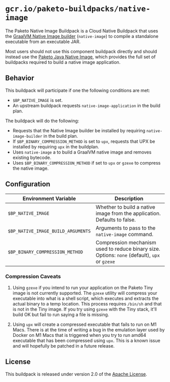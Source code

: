 # `gcr.io/paketo-buildpacks/native-image`

The Paketo Native Image Buildpack is a Cloud Native Buildpack that uses the [GraalVM Native Image builder][native-image] (`native-image`) to compile a standalone executable from an executable JAR.

Most users should not use this component buildpack directly and should instead use the [Paketo Java Native Image][bp/java-native-image], which provides the full set of buildpacks required to build a native image application.

## Behavior

This buildpack will participate if one the following conditions are met:

* `$BP_NATIVE_IMAGE` is set.
*  An upstream buildpack requests `native-image-application` in the build plan.

The buildpack will do the following:

* Requests that the Native Image builder be installed by requiring `native-image-builder` in the build plan.
* If `$BP_BINARY_COMPRESSION_METHOD` is set to `upx`, requests that UPX be installed by requiring `upx` in the buildplan.
* Uses `native-image` a to build a GraalVM native image and removes existing bytecode.
* Uses `$BP_BINARY_COMPRESSION_METHOD` if set to `upx` or `gzexe` to compress the native image.

## Configuration
| Environment Variable               | Description                                                                                   |
| ---------------------------------- | --------------------------------------------------------------------------------------------- |
| `$BP_NATIVE_IMAGE`                 | Whether to build a native image from the application.  Defaults to false.                     |
| `$BP_NATIVE_IMAGE_BUILD_ARGUMENTS` | Arguments to pass to the `native-image` command.                                              |
| `$BP_BINARY_COMPRESSION_METHOD`    | Compression mechanism used to reduce binary size. Options: `none` (default), `upx` or `gzexe` |

### Compression Caveats

1. Using `gzexe` if you intend to run your application on the Paketo Tiny image is not currently supported. The `gzexe` utility will compress your executable into what is a shell script, which executes and extracts the actual binary to a temp location. This process requires `/bin/sh` and that is not in the Tiny image. If you try using `gzexe` with the Tiny stack, it'll build OK but fail to run saying a file is missing.

2. Using `upx` will create a compressed executable that fails to run on M1 Macs. There is at the time of writing a bug in the emulation layer used by Docker on M1 Macs that is triggered when you try to run amd64 executable that has been compressed using `upx`. This is a known issue and will hopefully be patched in a future release.

## License
This buildpack is released under version 2.0 of the [Apache License][a].

[a]: http://www.apache.org/licenses/LICENSE-2.0
[native-image]: https://www.graalvm.org/reference-manual/native-image/
[bp/java-native-image]: https://github.com/paketo-buildpacks/java-native-image

